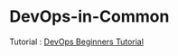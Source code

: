 # DevOps-in-Common
Tutorial : <a href="https://www.youtube.com/watch?v=hQcFE0RD0cQ"> DevOps Beginners Tutorial</a> 
